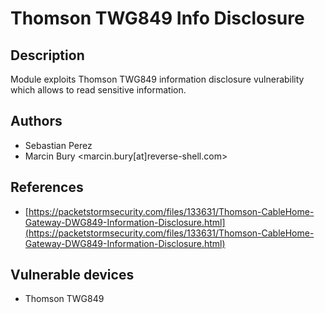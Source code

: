 # Thomson TWG849 Info Disclosure

## Description
Module exploits Thomson TWG849 information disclosure vulnerability which allows to read sensitive information.

## Authors
* Sebastian Perez
* Marcin Bury <marcin.bury[at]reverse-shell.com>

## References
* [https://packetstormsecurity.com/files/133631/Thomson-CableHome-Gateway-DWG849-Information-Disclosure.html](https://packetstormsecurity.com/files/133631/Thomson-CableHome-Gateway-DWG849-Information-Disclosure.html)

## Vulnerable devices
* Thomson TWG849
